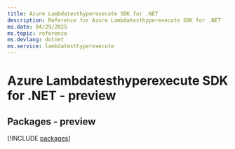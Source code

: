 ```yaml
---
title: Azure Lambdatesthyperexecute SDK for .NET
description: Reference for Azure Lambdatesthyperexecute SDK for .NET
ms.date: 04/29/2025
ms.topic: reference
ms.devlang: dotnet
ms.service: lambdatesthyperexecute
---
```

# Azure Lambdatesthyperexecute SDK for .NET - preview
## Packages - preview
[!INCLUDE [packages](lambdatesthyperexecute-index.md)]